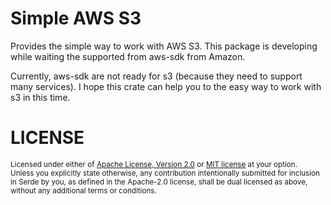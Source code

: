 # Simple AWS S3
Provides the simple way to work with AWS S3. This package is developing while
waiting the supported from aws-sdk from Amazon.

Currently, aws-sdk are not ready for s3 (because they need to support many services).
I hope this crate can help you to the easy way to work with s3 in this time.

# LICENSE

<sup>
Licensed under either of <a href="LICENSE-APACHE">Apache License, Version
2.0</a> or <a href="LICENSE-MIT">MIT license</a> at your option.
</sup>

<br>

<sub>
Unless you explicitly state otherwise, any contribution intentionally submitted
for inclusion in Serde by you, as defined in the Apache-2.0 license, shall be
dual licensed as above, without any additional terms or conditions.
</sub>
